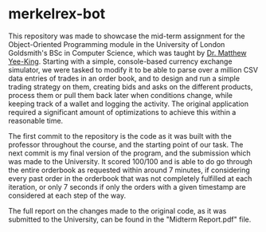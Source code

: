 # merkelrex-bot

This repository was made to showcase the mid-term assignment for the Object-Oriented Programming module in the University of London Goldsmith's BSc in Computer Science, which was taught by [Dr. Matthew Yee-King](https://www.gold.ac.uk/computing/staff/m-yee-king/). Starting with a simple, console-based currency exchange simulator, we were tasked to modify it to be able to parse over a million CSV data entries of trades in an order book, and to design and run a simple trading strategy on them, creating bids and asks on the different products, process them or pull them back later when conditions change, while keeping track of a wallet and logging the activity. The original application required a significant amount of optimizations to achieve this within a reasonable time.

The first commit to the repository is the code as it was built with the professor throughout the course, and the starting point of our task. The next commit is my final version of the program, and the submission which was made to the University. It scored 100/100 and is able to do go through the entire orderbook as requested within around 7 minutes, if considering every past order in the orderbook that was not completely fulfilled at each iteration, or only 7 seconds if only the orders with a given timestamp are considered at each step of the way.

The full report on the changes made to the original code, as it was submitted to the University, can be found in the "Midterm Report.pdf" file.
